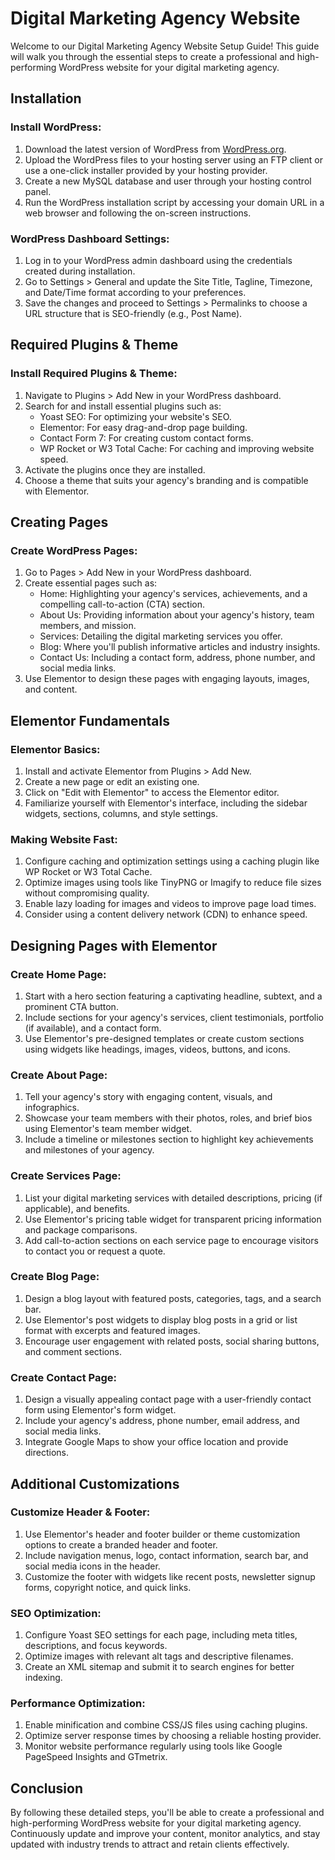 # Digital Marketing Agency Website

Welcome to our Digital Marketing Agency Website Setup Guide! This guide will walk you through the essential steps to create a professional and high-performing WordPress website for your digital marketing agency.

## Installation

### Install WordPress:

1. Download the latest version of WordPress from [WordPress.org](https://wordpress.org/download/).
2. Upload the WordPress files to your hosting server using an FTP client or use a one-click installer provided by your hosting provider.
3. Create a new MySQL database and user through your hosting control panel.
4. Run the WordPress installation script by accessing your domain URL in a web browser and following the on-screen instructions.

### WordPress Dashboard Settings:

1. Log in to your WordPress admin dashboard using the credentials created during installation.
2. Go to Settings > General and update the Site Title, Tagline, Timezone, and Date/Time format according to your preferences.
3. Save the changes and proceed to Settings > Permalinks to choose a URL structure that is SEO-friendly (e.g., Post Name).

## Required Plugins & Theme

### Install Required Plugins & Theme:

1. Navigate to Plugins > Add New in your WordPress dashboard.
2. Search for and install essential plugins such as:
   - Yoast SEO: For optimizing your website's SEO.
   - Elementor: For easy drag-and-drop page building.
   - Contact Form 7: For creating custom contact forms.
   - WP Rocket or W3 Total Cache: For caching and improving website speed.
3. Activate the plugins once they are installed.
4. Choose a theme that suits your agency's branding and is compatible with Elementor.

## Creating Pages

### Create WordPress Pages:

1. Go to Pages > Add New in your WordPress dashboard.
2. Create essential pages such as:
   - Home: Highlighting your agency's services, achievements, and a compelling call-to-action (CTA) section.
   - About Us: Providing information about your agency's history, team members, and mission.
   - Services: Detailing the digital marketing services you offer.
   - Blog: Where you'll publish informative articles and industry insights.
   - Contact Us: Including a contact form, address, phone number, and social media links.
3. Use Elementor to design these pages with engaging layouts, images, and content.

## Elementor Fundamentals

### Elementor Basics:

1. Install and activate Elementor from Plugins > Add New.
2. Create a new page or edit an existing one.
3. Click on "Edit with Elementor" to access the Elementor editor.
4. Familiarize yourself with Elementor's interface, including the sidebar widgets, sections, columns, and style settings.

### Making Website Fast:

1. Configure caching and optimization settings using a caching plugin like WP Rocket or W3 Total Cache.
2. Optimize images using tools like TinyPNG or Imagify to reduce file sizes without compromising quality.
3. Enable lazy loading for images and videos to improve page load times.
4. Consider using a content delivery network (CDN) to enhance speed.

## Designing Pages with Elementor

### Create Home Page:

1. Start with a hero section featuring a captivating headline, subtext, and a prominent CTA button.
2. Include sections for your agency's services, client testimonials, portfolio (if available), and a contact form.
3. Use Elementor's pre-designed templates or create custom sections using widgets like headings, images, videos, buttons, and icons.

### Create About Page:

1. Tell your agency's story with engaging content, visuals, and infographics.
2. Showcase your team members with their photos, roles, and brief bios using Elementor's team member widget.
3. Include a timeline or milestones section to highlight key achievements and milestones of your agency.

### Create Services Page:

1. List your digital marketing services with detailed descriptions, pricing (if applicable), and benefits.
2. Use Elementor's pricing table widget for transparent pricing information and package comparisons.
3. Add call-to-action sections on each service page to encourage visitors to contact you or request a quote.

### Create Blog Page:

1. Design a blog layout with featured posts, categories, tags, and a search bar.
2. Use Elementor's post widgets to display blog posts in a grid or list format with excerpts and featured images.
3. Encourage user engagement with related posts, social sharing buttons, and comment sections.

### Create Contact Page:

1. Design a visually appealing contact page with a user-friendly contact form using Elementor's form widget.
2. Include your agency's address, phone number, email address, and social media links.
3. Integrate Google Maps to show your office location and provide directions.

## Additional Customizations

### Customize Header & Footer:

1. Use Elementor's header and footer builder or theme customization options to create a branded header and footer.
2. Include navigation menus, logo, contact information, search bar, and social media icons in the header.
3. Customize the footer with widgets like recent posts, newsletter signup forms, copyright notice, and quick links.

### SEO Optimization:

1. Configure Yoast SEO settings for each page, including meta titles, descriptions, and focus keywords.
2. Optimize images with relevant alt tags and descriptive filenames.
3. Create an XML sitemap and submit it to search engines for better indexing.

### Performance Optimization:

1. Enable minification and combine CSS/JS files using caching plugins.
2. Optimize server response times by choosing a reliable hosting provider.
3. Monitor website performance regularly using tools like Google PageSpeed Insights and GTmetrix.

## Conclusion

By following these detailed steps, you'll be able to create a professional and high-performing WordPress website for your digital marketing agency. Continuously update and improve your content, monitor analytics, and stay updated with industry trends to attract and retain clients effectively.

